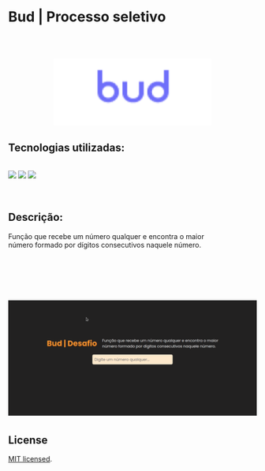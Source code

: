# Bud | Processo seletivo

<br>
<br>
<p align="center">
  <a href="https://www.getbud.co/" target="blank"><img src="./assets/image/bud.png" width="320" alt="Bud Logo" /></a>
</p>

## Tecnologias utilizadas:

<br>

<img src="https://img.shields.io/static/v1?label=HTML&message=5&color=E34F26&style=plastic&logo=html5"/>

<img src="https://img.shields.io/static/v1?label=CSS&message=3&color=1572B6&style=plastic&logo=css3"/>

<img src="https://img.shields.io/static/v1?label=Javascript&message=6&color=F7DF1E&style=plastic&logo=javascript"/>

<br>
<br>
<br>

## Descrição:

 <p>Função que recebe um número qualquer e encontra o maior<br>
    número formado por dígitos consecutivos naquele número.</p>

<br>
<br>
<br>
<h1 align="center">
  <img alt="Bud-desafio" title="#Bud-desafio" src="./assets/image/bud-desafio.gif" />
</h1>

## License

[MIT licensed](LICENSE).
